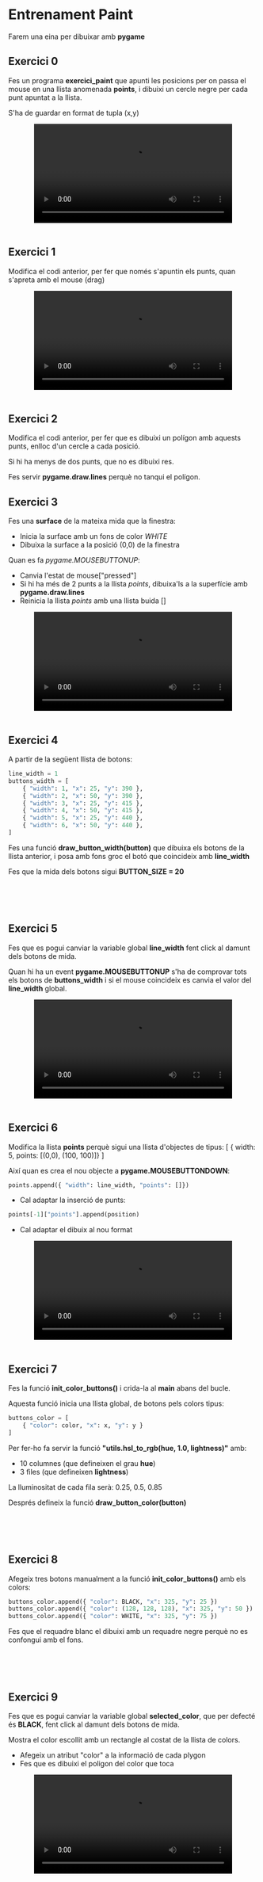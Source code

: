# Entrenament Paint

Farem una eina per dibuixar amb **pygame**

## Exercici 0

Fes un programa **exercici_paint** que apunti les posicions per on passa el mouse en una llista anomenada **points**, i dibuixi un cercle negre per cada punt apuntat a la llista.

S'ha de guardar en format de tupla (x,y)

<center>
<video width="100%" controls allowfullscreen style="max-width: 90%; width: 400px; max-height: 250px">
  <source src="./assets/exercici_paint00.mov" type="video/mp4">
</video>
</center>
<br/>

## Exercici 1

Modifica el codi anterior, per fer que només s'apuntin els punts, quan s'apreta amb el mouse (drag)

<center>
<video width="100%" controls allowfullscreen style="max-width: 90%; width: 400px; max-height: 250px">
  <source src="./assets/exercici_paint01.mov" type="video/mp4">
</video>
</center>
<br/>

## Exercici 2

Modifica el codi anterior, per fer que es dibuixi un polígon amb aquests punts, enlloc d'un cercle a cada posició.

Si hi ha menys de dos punts, que no es dibuixi res.

Fes servir **pygame.draw.lines** perquè no tanqui el polígon.

## Exercici 3

Fes una **surface** de la mateixa mida que la finestra:

- Inicia la surface amb un fons de color *WHITE*
- Dibuixa la surface a la posició (0,0) de la finestra

Quan es fa *pygame.MOUSEBUTTONUP*:

- Canvia l'estat de mouse["pressed"]
- Si hi ha més de 2 punts a la llista *points*, dibuixa'ls a la superfície amb **pygame.draw.lines**
- Reinicia la llista *points* amb una llista buida []

<center>
<video width="100%" controls allowfullscreen style="max-width: 90%; width: 400px; max-height: 250px">
  <source src="./assets/exercici_paint03.mov" type="video/mp4">
</video>
</center>
<br/>

## Exercici 4

A partir de la següent llista de botons: 
```python
line_width = 1
buttons_width = [
    { "width": 1, "x": 25, "y": 390 },
    { "width": 2, "x": 50, "y": 390 },
    { "width": 3, "x": 25, "y": 415 },
    { "width": 4, "x": 50, "y": 415 },
    { "width": 5, "x": 25, "y": 440 },
    { "width": 6, "x": 50, "y": 440 },
]
```

Fes una funció **draw_button_width(button)** que dibuixa els botons de la llista anterior, i posa amb fons groc el botó que coincideix amb **line_width**

Fes que la mida dels botons sigui **BUTTON_SIZE = 20**

<br/>
<center><img src="./assets/exercici_paint04.png" style="max-height: 400px" alt="">
<br/></center>
<br/>
<br/>

## Exercici 5

Fes que es pogui canviar la variable global **line_width** fent click al damunt dels botons de mida.

Quan hi ha un event **pygame.MOUSEBUTTONUP** s'ha de comprovar tots els botons de **buttons_width** i si el mouse coincideix es canvia el valor del **line_width** global.

<center>
<video width="100%" controls allowfullscreen style="max-width: 90%; width: 400px; max-height: 250px">
  <source src="./assets/exercici_paint05.mov" type="video/mp4">
</video>
</center>
<br/>

## Exercici 6

Modifica la llista **points** perquè sigui una llista d'objectes de tipus: 
[
    { width: 5, points: [(0,0), (100, 100)]}
]

Així quan es crea el nou objecte a **pygame.MOUSEBUTTONDOWN**:
```python
points.append({ "width": line_width, "points": []})
```

- Cal adaptar la inserció de punts:
```python
points[-1]["points"].append(position)
```

- Cal adaptar el dibuix al nou format

<center>
<video width="100%" controls allowfullscreen style="max-width: 90%; width: 400px; max-height: 250px">
  <source src="./assets/exercici_paint06.mov" type="video/mp4">
</video>
</center>
<br/>

## Exercici 7

Fes la funció **init_color_buttons()** i crida-la al **main** abans del bucle.

Aquesta funció inicia una llista global, de botons pels colors tipus:
```python
buttons_color = [
    { "color": color, "x": x, "y": y }
]
```

Per fer-ho fa servir la funció **"utils.hsl_to_rgb(hue, 1.0, lightness)"** amb:
- 10 columnes (que defineixen el grau **hue**)
- 3 files (que defineixen **lightness**)

La lluminositat de cada fila serà: 0.25, 0.5, 0.85

Després defineix la funció **draw_button_color(button)**

<br/>
<center><img src="./assets/exercici_paint07.png" style="max-height: 400px" alt="">
<br/></center>
<br/>
<br/>

## Exercici 8

Afegeix tres botons manualment a la funció **init_color_buttons()** amb els colors:
```python
buttons_color.append({ "color": BLACK, "x": 325, "y": 25 })
buttons_color.append({ "color": (128, 128, 128), "x": 325, "y": 50 })
buttons_color.append({ "color": WHITE, "x": 325, "y": 75 })
```

Fes que el requadre blanc el dibuixi amb un requadre negre perquè no es confongui amb el fons.

<br/>
<center><img src="./assets/exercici_paint08.png" style="max-height: 400px" alt="">
<br/></center>
<br/>
<br/>

## Exercici 9

Fes que es pogui canviar la variable global **selected_color**, que per defecté és **BLACK**, fent click al damunt dels botons de mida.

Mostra el color escollit amb un rectangle al costat de la llista de colors.

- Afegeix un atribut "color" a la informació de cada plygon
- Fes que es dibuixi el poligon del color que toca

<center>
<video width="100%" controls allowfullscreen style="max-width: 90%; width: 400px; max-height: 250px">
  <source src="./assets/exercici_paint09.mov" type="video/mp4">
</video>
</center>
<br/>